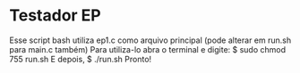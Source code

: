 
# Testador EP

Esse script bash utiliza ep1.c como arquivo principal (pode alterar em run.sh para main.c também)
Para utiliza-lo abra o terminal e digite: $ sudo chmod 755 run.sh
E depois, $ ./run.sh
Pronto!

